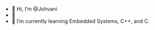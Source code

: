- 👋 Hi, I’m @Johvani
- 👀
- 🌱 I’m currently learning Embedded Systems, C++, and C.

<!---
Johvani/Johvani is a ✨ special ✨ repository because its `README.md` (this file) appears on your GitHub profile.
You can click the Preview link to take a look at your changes.
--->
